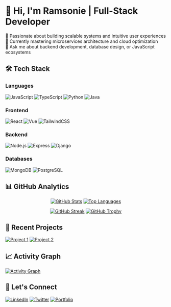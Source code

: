 # 👋 Hi, I'm Ramsonie | Full-Stack Developer

🔭 Passionate about building scalable systems and intuitive user experiences  
🌱 Currently mastering microservices architecture and cloud optimization  
💬 Ask me about backend development, database design, or JavaScript ecosystems  

## 🛠️ Tech Stack

### Languages
![JavaScript](https://img.shields.io/badge/-JavaScript-F7DF1E?logo=javascript&logoColor=black)
![TypeScript](https://img.shields.io/badge/-TypeScript-3178C6?logo=typescript&logoColor=white)
![Python](https://img.shields.io/badge/-Python-3776AB?logo=python&logoColor=white)
![Java](https://img.shields.io/badge/-Java-007396?logo=java&logoColor=white)

### Frontend
![React](https://img.shields.io/badge/-React-61DAFB?logo=react&logoColor=white)
![Vue](https://img.shields.io/badge/-Vue-4FC08D?logo=vue.js&logoColor=white)
![TailwindCSS](https://img.shields.io/badge/-Tailwind_CSS-38B2AC?logo=tailwind-css&logoColor=white)

### Backend
![Node.js](https://img.shields.io/badge/-Node.js-339933?logo=node.js&logoColor=white)
![Express](https://img.shields.io/badge/-Express-000000?logo=express&logoColor=white)
![Django](https://img.shields.io/badge/-Django-092E20?logo=django&logoColor=white)

### Databases
![MongoDB](https://img.shields.io/badge/-MongoDB-47A248?logo=mongodb&logoColor=white)
![PostgreSQL](https://img.shields.io/badge/-PostgreSQL-4169E1?logo=postgresql&logoColor=white)

## 📊 GitHub Analytics

<div align="center">
  
[![GitHub Stats](https://github-readme-stats.vercel.app/api?username=ramsonie&show_icons=true&theme=radical&hide_border=true&include_all_commits=true)](https://github.com/ramsonie)
[![Top Languages](https://github-readme-stats.vercel.app/api/top-langs/?username=ramsonie&layout=compact&theme=radical&hide_border=true&langs_count=8)](https://github.com/ramsonie)

[![GitHub Streak](https://streak-stats.demolab.com?user=ramsonie&theme=radical&hide_border=true&date_format=j%20M%5B%20Y%5D)](https://github.com/ramsonie)
[![GitHub Trophy](https://github-profile-trophy.vercel.app/?username=ramsonie&theme=radical&margin-w=15&no-bg=true)](https://github.com/ramsonie)

</div>

## 🌟 Recent Projects

[![Project 1](https://github-readme-stats.vercel.app/api/pin/?username=ramsonie&repo=project-1&theme=dark)](https://github.com/ramsonie/project-1)
[![Project 2](https://github-readme-stats.vercel.app/api/pin/?username=ramsonie&repo=project-2&theme=dark)](https://github.com/ramsonie/project-2)

## 📈 Activity Graph

[![Activity Graph](https://github-readme-activity-graph.vercel.app/graph?username=ramsonie&theme=github-dark&hide_border=true&area=true)](https://github.com/ramsonie)

## 🤝 Let's Connect

[![LinkedIn](https://img.shields.io/badge/-LinkedIn-0A66C2?logo=linkedin)](https://linkedin.com/in/yourprofile)
[![Twitter](https://img.shields.io/badge/-Twitter-1DA1F2?logo=twitter)](https://twitter.com/yourhandle)
[![Portfolio](https://img.shields.io/badge/Portfolio-%23000000.svg?logo=react&logoColor=white)](https://yourportfolio.com)
